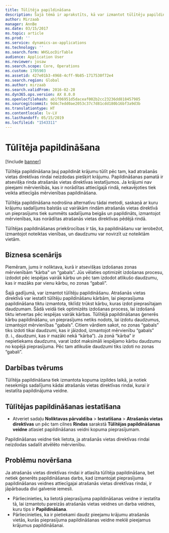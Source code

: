 ```yaml
---
title: Tūlītēja papildināšana
description: Šajā tēmā ir aprakstīts, kā var izmantot tūlītēju papildināšanu, lai papildinātu krājumu, kad atrašanās vietas direktīvai neizdodas piešķirt krājumu.
author: Mirzaab
manager: AnnBe
ms.date: 03/15/2017
ms.topic: article
ms.prod: ''
ms.service: dynamics-ax-applications
ms.technology: ''
ms.search.form: WHSLocDirTable
audience: Application User
ms.reviewer: josaw
ms.search.scope: Core, Operations
ms.custom: 1705903
ms.assetid: 427e01b3-4968-4cff-9b85-1717530f72e4
ms.search.region: Global
ms.author: mirzaab
ms.search.validFrom: 2016-02-28
ms.dyn365.ops.version: AX 8.0.0
ms.openlocfilehash: ab1f06951d5daceaf002b2cc23236dd818457985
ms.sourcegitcommit: 9d4c7edd0ae2053c37c7d81cdd180b16bf3a9d3b
ms.translationtype: HT
ms.contentlocale: lv-LV
ms.lasthandoff: 05/15/2019
ms.locfileid: "1543311"
---
```

# <a name="immediate-replenishment"></a>Tūlītēja papildināšana

[!include [banner](../includes/banner.md)]

Tūlītēja papildināšana ļauj papildināt krājumu tūlīt pēc tam, kad atrašanās vietas direktīvas rindai neizdodas piešķirt krājumu. Papildināšanas pamatā ir atsevišķa rinda atrašanās vietas direktīvas iestatījumos. Ja krājumi nav pieejami mērvienībās, kas ir norādītas attiecīgajā rindā, nekavējoties tiek veikta attiecīgās mērvienības papildināšana.

Tūlītēja papildināšana nodrošina alternatīvu tādai metodi, saskaņā ar kuru krājumu sadalījums balstās uz vairākām rindām atrašanās vietas direktīvā un pieprasījums tiek summēts sadalījuma beigās un papildināts, izmantojot mērvienības, kas norādītas atrašanās vietas direktīvas pēdējā rindā.

Tūlītējas papildināšanas priekšrocības ir tās, ka papildināšanu var ierobežot, izmantojot noteiktas vienības, un daudzumu var novirzīt uz noteiktām vietām.

## <a name="business-scenario"></a>Biznesa scenārijs

Piemēram, jums ir noliktava, kurā ir atsevišķas izdošanas zonas mērvienībām “kārba" un “gabals”. Jūs vēlaties optimizēt izdošanas procesu, izdodot pēc iespējas vairāk kārbu un pēc tam izdodot atlikušo daudzumu, kas ir mazāks par vienu kārbu, no zonas “gabali”.

Šajā gadījumā, var izmantot tūlītēju papildināšanu. Atrašanās vietas direktīvā var iestatīt tūlītēju papildināšanu kārbām, lai pieprasījuma papildināšana tiktu izmantota, tiklīdz trūkst kārbu, kuras izdot pieprasītajam daudzumam. Šādā veidā tiek optimizēts izdošanas process, lai izdošanā tiktu ietvertas pēc iespējas vairāk kārbas. Tūlītējā papildināšanas ģenerēs kārbu papildināšanu, un pieprasījums netiks nodots, lai izdotu daudzumus, izmantojot mērvienības "gabals". Citiem vārdiem sakot, no zonas “gabals” tiks izdoti tikai daudzumi, kas ir jāizdod, izmantojot mērvienību “gabals” (t. i., daudzumi, kas ir mazāki nekā “kārba”). Ja zonā “kārba” ir nepietiekams daudzums, varat izdot maksimāli iespējamo kārbu daudzumu no kopējā pieprasījuma. Pēc tam atlikušie daudzumi tiks izdoti no zonas “gabali”.

## <a name="where-it-applies"></a>Darbības tvērums

Tūlītēja papildināšana tiek izmantota kopuma izpildes laikā, ja notiek nesekmīgs sadalījums kādai atrašanās vietas direktīvas rindai, kurai ir iestatīta papildinājuma veidne.

## <a name="set-up-immediate-replenishment"></a>Tūlītējas papildināšanas iestatīšana

- Atveriet sadaļu **Noliktavas pārvaldība** \> **Iestatīšana** \> **Atrašanās vietas direktīvas** un pēc tam cilnes **Rindas** sarakstā **Tūlītējas papildināšanas veidne** atlasiet papildināšanas veidni kopuma pieprasījumam.

Papildināšanas veidne tiek lietota, ja atrašanās vietas direktīvas rindai neizdodas sadalīt atvēlēto mērvienību.

## <a name="troubleshooting"></a>Problēmu novēršana

Ja atrašanās vietas direktīvas rindai ir atlasīta tūlītēja papildināšana, bet netiek ģenerēts papildināšanas darbs, kad izmantojat pieprasījuma papildināšanas veidnes attiecīgajai atrašanās vietas direktīvas rindai, ir jāpārbauda divi galvenie iemesli.

- Pārliecinieties, ka lietotā pieprasījuma papildināšanas veidne ir iestatīta tā, lai izmantotu pareizās atrašanās vietas veidnes un darba veidnes, kuru tips ir **Papildināšana**.
- Pārliecinieties, ka ir pietiekami daudz pieejamu krājumu atrašanās vietās, kurās pieprasījuma papildināšanas veidne meklē pieejamus krājumus papildināšanai.
